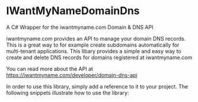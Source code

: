 # IWantMyNameDomainDns
A C# Wrapper for the iwantmyname.com Domain &amp; DNS API

iwantmyname.com provides an API to manage your domain DNS records. This is a great way to for example create subdomains automatically for multi-tenant applications.
This libary provides a simple and easy way to create and delete DNS records for domains registered at iwantmyname.com

You can read more about the API at https://iwantmyname.com/developer/domain-dns-api

In order to use this library, simply add a reference to it to your project. The following snippets illustrate how to use the library:

```csharp


```
